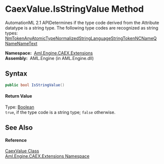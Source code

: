 CaexValue.IsStringValue Method
==============================
AutomationML 2.1 APIDetermines if the type code derived from the Attribute datatype is a string type. The following type codes are recognized as string types: [NmToken][1][AnyAtomicType][1][NormalizedString][1][Language][1][String][1][Token][1][NCName][1][QName][1][Name][1][Text][1]

  **Namespace:**  [Aml.Engine.CAEX.Extensions][2]  
  **Assembly:**  AML.Engine (in AML.Engine.dll)

Syntax
------

```csharp
public bool IsStringValue()
```

#### Return Value
Type: [Boolean][3]  
`true`, if the type code is a string type; `false` otherwise.

See Also
--------

#### Reference
[CaexValue Class][4]  
[Aml.Engine.CAEX.Extensions Namespace][2]  

[1]: https://docs.microsoft.com/dotnet/api/system.xml.schema.xmltypecode
[2]: ../README.md
[3]: https://docs.microsoft.com/dotnet/api/system.boolean
[4]: README.md
[5]: https://www.automationml.org
[6]: ../../icons/logoShade.png